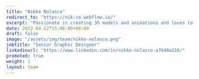 ```yaml
---
title: "Nikko Nolasco"
redirect_to: "https://nik-co.webflow.io/"
excerpt: "Passionate in creating 3D models and animations and loves to explore different programs to fully enhance my skills as multimedia artist."
date: 2022-04-22T15:06:00+08:00
draft: false
image: "/assets/img/team/nikko-nolasco.png"
jobtitle: "Senior Graphic Designer"
linkedinurl: "https://www.linkedin.com/in/nikko-nolasco-a7648a216/"
promoted: true
weight: 1
layout: team
---
```

